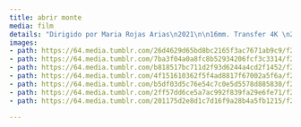 ```yaml
---
title: abrir monte
media: film
details: "Dirigido por Maria Rojas Arias\n2021\n\n16mm. Transfer 4K \n25' 47''"
images:
- path: https://64.media.tumblr.com/26d4629d65bd8bc2165f3ac7671ab9c9/f21824e78b1d1ea8-6a/s2048x3072/8e3123efada4830910ddacfa9539bced35a94987.jpg
- path: https://64.media.tumblr.com/7ba3f04a0a8fc8b52934206fcf3c3314/f21824e78b1d1ea8-fc/s2048x3072/3c0275852617faef6dea3857b88985f01dc34772.jpg
- path: https://64.media.tumblr.com/b818517bc711d2f93d6244a4cd2f1452/f21824e78b1d1ea8-bb/s2048x3072/fb370e9b1f9c52509f507014e2298e06d6481788.jpg
- path: https://64.media.tumblr.com/4f151610362f5f4ad8817f67002a5f6a/f21824e78b1d1ea8-b4/s2048x3072/317de7567b3cb2c45775b995f04e16f35fcbede8.jpg
- path: https://64.media.tumblr.com/b5df03d5c76e54c7c0e5d5578d885830/f21824e78b1d1ea8-32/s2048x3072/8248d48c73b3a138506f5f49b99e467001bbe2b6.jpg
- path: https://64.media.tumblr.com/2ff57dd6ce5a7ac992f839fa29e6fe71/f21824e78b1d1ea8-c6/s2048x3072/4720da13675bf5ea9193d28ab60ada8f63885a20.jpg
- path: https://64.media.tumblr.com/201175d2e8d1c7d16f9a28b4a5fb1215/f21824e78b1d1ea8-60/s2048x3072/eeebd44333f6c07ac13a7a609dc2802cc2f0721a.jpg

---
```

